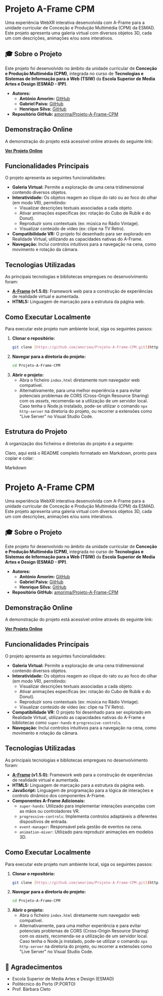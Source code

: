 # Projeto A-Frame CPM

Uma experiência WebXR interativa desenvolvida com A-Frame para a unidade curricular de Conceção e Produção Multimédia (CPM) da ESMAD. Este projeto apresenta uma galeria virtual com diversos objetos 3D, cada um com descrições, animações e/ou sons interativos.

## 🎓 Sobre o Projeto

Este projeto foi desenvolvido no âmbito da unidade curricular de **Conceção e Produção Multimédia (CPM)**, integrada no curso de **Tecnologias e Sistemas de Informação para a Web (TSIW)** da **Escola Superior de Media Artes e Design (ESMAD - IPP)**.

* **Autores:**
    * **António Amorim:** [GitHub](https://github.com/amorima)
    * **Gabriel Paiva:** [GitHub](https://github.com/Gabriel-S-Paiva)
    * **Henrique Silva:** [GitHub](https://github.com/HenReis)
* **Repositório GitHub:** [amorima/Projeto-A-Frame-CPM](https://github.com/amorima/Projeto-A-Frame-CPM/)

## Demonstração Online

A demonstração do projeto está acessível online através do seguinte link:

**[Ver Projeto Online](https://projeto-a-frame-cpm.vercel.app/)**

## Funcionalidades Principais

O projeto apresenta as seguintes funcionalidades:

* **Galeria Virtual:** Permite a exploração de uma cena tridimensional contendo diversos objetos.
* **Interatividade:** Os objetos reagem ao clique do rato ou ao foco do olhar (em modo VR), permitindo:
    * Visualizar descrições textuais associadas a cada objeto.
    * Ativar animações específicas (ex: rotação do Cubo de Rubik e do Donut).
    * Reproduzir sons contextuais (ex: música no Rádio Vintage).
    * Visualizar conteúdo de vídeo (ex: clipe na TV Retro).
* **Compatibilidade VR:** O projeto foi desenhado para ser explorado em Realidade Virtual, utilizando as capacidades nativas do A-Frame.
* **Navegação:** Inclui controlos intuitivos para a navegação na cena, como movimento e rotação da câmara.

## Tecnologias Utilizadas

As principais tecnologias e bibliotecas empregues no desenvolvimento foram:

* **[A-Frame](https://aframe.io/) (v1.5.0):** Framework web para a construção de experiências de realidade virtual e aumentada.
* **HTML5:** Linguagem de marcação para a estrutura da página web.

## Como Executar Localmente

Para executar este projeto num ambiente local, siga os seguintes passos:

1.  **Clonar o repositório:**
    ```bash
    git clone [https://github.com/amorima/Projeto-A-Frame-CPM.git](https://github.com/amorima/Projeto-A-Frame-CPM.git)
    ```
2.  **Navegar para a diretoria do projeto:**
    ```bash
    cd Projeto-A-Frame-CPM
    ```
3.  **Abrir o projeto:**
    * Abra o ficheiro `index.html` diretamente num navegador web compatível.
    * Alternativamente, para uma melhor experiência e para evitar potenciais problemas de CORS (Cross-Origin Resource Sharing) com os *assets*, recomenda-se a utilização de um servidor local. Caso tenha o Node.js instalado, pode-se utilizar o comando `npx http-server` na diretoria do projeto, ou recorrer a extensões como "Live Server" no Visual Studio Code.

## Estrutura do Projeto

A organização dos ficheiros e diretorias do projeto é a seguinte:

Claro, aqui está o README completo formatado em Markdown, pronto para copiar e colar:

Markdown

# Projeto A-Frame CPM

Uma experiência WebXR interativa desenvolvida com A-Frame para a unidade curricular de Conceção e Produção Multimédia (CPM) da ESMAD. Este projeto apresenta uma galeria virtual com diversos objetos 3D, cada um com descrições, animações e/ou sons interativos.

## 🎓 Sobre o Projeto

Este projeto foi desenvolvido no âmbito da unidade curricular de **Conceção e Produção Multimédia (CPM)**, integrada no curso de **Tecnologias e Sistemas de Informação para a Web (TSIW)** da **Escola Superior de Media Artes e Design (ESMAD - IPP)**.

* **Autores:**
    * **António Amorim:** [GitHub](https://github.com/amorima)
    * **Gabriel Paiva:** [GitHub](https://github.com/Gabriel-S-Paiva)
    * **Henrique Silva:** [GitHub](https://github.com/HenReis)
* **Repositório GitHub:** [amorima/Projeto-A-Frame-CPM](https://github.com/amorima/Projeto-A-Frame-CPM/)

## Demonstração Online

A demonstração do projeto está acessível online através do seguinte link:

**[Ver Projeto Online](https://projeto-a-frame-cpm.vercel.app/)**

## Funcionalidades Principais

O projeto apresenta as seguintes funcionalidades:

* **Galeria Virtual:** Permite a exploração de uma cena tridimensional contendo diversos objetos.
* **Interatividade:** Os objetos reagem ao clique do rato ou ao foco do olhar (em modo VR), permitindo:
    * Visualizar descrições textuais associadas a cada objeto.
    * Ativar animações específicas (ex: rotação do Cubo de Rubik e do Donut).
    * Reproduzir sons contextuais (ex: música no Rádio Vintage).
    * Visualizar conteúdo de vídeo (ex: clipe na TV Retro).
* **Compatibilidade VR:** O projeto foi desenhado para ser explorado em Realidade Virtual, utilizando as capacidades nativas do A-Frame e bibliotecas como `super-hands` e `progressive-controls`.
* **Navegação:** Inclui controlos intuitivos para a navegação na cena, como movimento e rotação da câmara.

## Tecnologias Utilizadas

As principais tecnologias e bibliotecas empregues no desenvolvimento foram:

* **[A-Frame](https://aframe.io/) (v1.5.0):** Framework web para a construção de experiências de realidade virtual e aumentada.
* **HTML5:** Linguagem de marcação para a estrutura da página web.
* **JavaScript:** Linguagem de programação para a lógica de interações e controlo dinâmico dos componentes A-Frame.
* **Componentes A-Frame Adicionais:**
    * `super-hands`: Utilizado para implementar interações avançadas com as mãos ou controladores VR.
    * `progressive-controls`: Implementa controlos adaptáveis a diferentes dispositivos de entrada.
    * `event-manager`: Responsável pela gestão de eventos na cena.
    * `animation-mixer`: Utilizado para reproduzir animações em modelos 3D.

## Como Executar Localmente

Para executar este projeto num ambiente local, siga os seguintes passos:

1.  **Clonar o repositório:**
    ```bash
    git clone [https://github.com/amorima/Projeto-A-Frame-CPM.git](https://github.com/amorima/Projeto-A-Frame-CPM.git)
    ```
2.  **Navegar para a diretoria do projeto:**
    ```bash
    cd Projeto-A-Frame-CPM
    ```
3.  **Abrir o projeto:**
    * Abra o ficheiro `index.html` diretamente num navegador web compatível.
    * Alternativamente, para uma melhor experiência e para evitar potenciais problemas de CORS (Cross-Origin Resource Sharing) com os *assets*, recomenda-se a utilização de um servidor local. Caso tenha o Node.js instalado, pode-se utilizar o comando `npx http-server` na diretoria do projeto, ou recorrer a extensões como "Live Server" no Visual Studio Code.
  
## 🙏 Agradecimentos

* Escola Superior de Media Artes e Design (ESMAD)
* Politécnico do Porto (P.PORTO)
* Prof. Bárbara Cleto